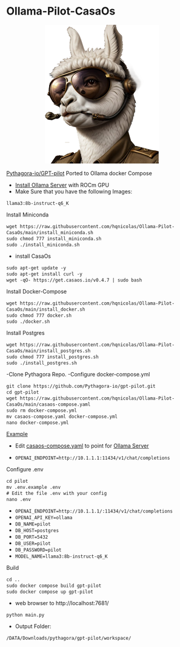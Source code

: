 # Ollama-Pilot-CasaOs

<p align="center">
  <img src=".assets/pilot.png" alt="pilot" width="300">
</p>

[Pythagora-io/GPT-pilot](https://github.com/Pythagora-io/gpt-pilot/) Ported to Ollama docker Compose

- [Install Ollama Server](https://github.com/hqnicolas/OllamaDockerCasaOs) with ROCm GPU
- Make Sure that you have the following Images:
```
llama3:8b-instruct-q6_K
```
Install Miniconda
```
wget https://raw.githubusercontent.com/hqnicolas/Ollama-Pilot-CasaOs/main/install_miniconda.sh
sudo chmod 777 install_miniconda.sh
sudo ./install_miniconda.sh
```
- install CasaOs
```
sudo apt-get update -y
sudo apt-get install curl -y
wget -qO- https://get.casaos.io/v0.4.7 | sudo bash
```
Install Docker-Compose
```
wget https://raw.githubusercontent.com/hqnicolas/Ollama-Pilot-CasaOs/main/install_docker.sh
sudo chmod 777 docker.sh
sudo ./docker.sh
```
Install Postgres
```
wget https://raw.githubusercontent.com/hqnicolas/Ollama-Pilot-CasaOs/main/install_postgres.sh
sudo chmod 777 install_postgres.sh
sudo ./install_postgres.sh
```
-Clone Pythagora Repo.
-Configure docker-compose.yml
```
git clone https://github.com/Pythagora-io/gpt-pilot.git
cd gpt-pilot
wget https://raw.githubusercontent.com/hqnicolas/Ollama-Pilot-CasaOs/main/casaos-compose.yaml
sudo rm docker-compose.yml
mv casaos-compose.yaml docker-compose.yml
nano docker-compose.yml
```
[Example](https://github.com/Pythagora-io/gpt-pilot/blob/main/pilot/.env.example)
- Edit [casaos-compose.yaml](https://github.com/hqnicolas/Ollama-Pilot-CasaOs/blob/main/casaos-compose.yaml) to point for [Ollama Server](https://github.com/hqnicolas/OllamaDockerCasaOs)
  
- `OPENAI_ENDPOINT=http://10.1.1.1:11434/v1/chat/completions`

Configure .env
```
cd pilot
mv .env.example .env
# Edit the file .env with your config
nano .env
```
- `OPENAI_ENDPOINT=http://10.1.1.1/:11434/v1/chat/completions`
- `OPENAI_API_KEY=ollama`
- `DB_NAME=pilot`
- `DB_HOST=postgres`
- `DB_PORT=5432`
- `DB_USER=pilot`
- `DB_PASSWORD=pilot`
- `MODEL_NAME=llama3:8b-instruct-q6_K`

Build

```
cd ..
sudo docker compose build gpt-pilot
sudo docker compose up gpt-pilot
```
- web browser to http://localhost:7681/
```
python main.py
```
- Output Folder:
 ``` 
/DATA/Downloads/pythagora/gpt-pilot/workspace/
```
